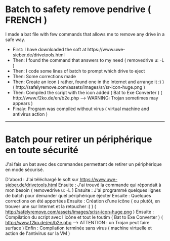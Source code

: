 # Batch to safety remove pendrive ( FRENCH )

I made a bat file with few commands that allows me to remove any drive in a safe way.
<ul>
        <li>
First:  I have downloaded the soft at https://www.uwe-sieber.de/drivetools.html
        </li>
        <li>
Then:   I found the command that answers to my need ( removedrive u: -L )
        </li>
        <li>
Then:   I code some lines of batch to prompt which drive to eject
        </li>
        <li>
Then:   Some corrections made
        </li>
        <li>
Then:   Create an icon ( rather, found one in the Internet and arrange it :) )
        ( http://safelyremove.com/assets/images/sr/sr-icon-huge.png )
        </li>
        <li>
Then:   Compiled the script with the icon added ( Bat to Exe Converter )
        ( http://www.f2ko.de/en/b2e.php --> WARNING: Trojan sometimes may appears )
        </li>
        <li>
Finaly: Program was compiled without virus ( virtual machine and antivirus action )
        </li>
</ul>

-------------------------------------------------------------------------------------

# Batch pour retirer un périphérique en toute sécurité

J'ai fais un bat avec des commandes permettant de retirer un périphérique en mode sécurisé.

D'abord :  J'ai téléchargé le soft sur https://www.uwe-sieber.de/drivetools.html
Ensuite :  J'ai trouvé la commande qui répondait à mon besoin ( removedrive u: -L )
Ensuite :  J'ai programmé quelques lignes de batch pour demander quel périphérique éjecter
Ensuite :  Quelques corrections on été apportées
Ensuite :  Création d'une icône ( ou plutôt,  en trouver une sur Internet et la retoucher :) )
           ( http://safelyremove.com/assets/images/sr/sr-icon-huge.png )
Ensuite :  Compilation du script avec l'icône et tout le toutim ( Bat to Exe Converter )
           ( http://www.f2ko.de/en/b2e.php --> ATTENTION : un Trojan peut faire surface )
Enfin :    Compilation terminée sans virus ( machine virtuelle et action de l'antivirus sur la VM )
